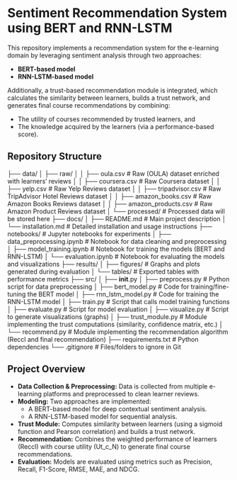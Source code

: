# Sentiment Recommendation System using BERT and RNN-LSTM

This repository implements a recommendation system for the e-learning domain by leveraging sentiment analysis through two approaches:
- **BERT-based model**
- **RNN-LSTM-based model**

Additionally, a trust-based recommendation module is integrated, which calculates the similarity between learners, builds a trust network, and generates final course recommendations by combining:
- The utility of courses recommended by trusted learners, and
- The knowledge acquired by the learners (via a performance-based score).

## Repository Structure

├── data/
│   ├── raw/
│   │   ├── oula.csv                      # Raw (OULA) dataset enriched with learners’ reviews
│   │   ├── coursera.csv                  # Raw Coursera dataset
│   │   ├── yelp.csv                       # Raw Yelp Reviews dataset
│   │   ├── tripadvisor.csv                # Raw TripAdvisor Hotel Reviews dataset
│   │   ├── amazon_books.csv               # Raw Amazon Books Reviews dataset
│   │   ├── amazon_products.csv            # Raw Amazon Product Reviews dataset
│   └── processed/                        # Processed data will be stored here
├── docs/
│   ├── README.md                         # Main project description
│   └── installation.md                   # Detailed installation and usage instructions
├── notebooks/                            # Jupyter notebooks for experiments
│   ├── data_preprocessing.ipynb          # Notebook for data cleaning and preprocessing
│   ├── model_training.ipynb              # Notebook for training the models (BERT and RNN-LSTM)
│   └── evaluation.ipynb                  # Notebook for evaluating the models and visualizations
├── results/
│   ├── figures/                          # Graphs and plots generated during evaluation
│   └── tables/                           # Exported tables with performance metrics
├── src/
│   ├── __init__.py
│   ├── preprocess.py                     # Python script for data preprocessing
│   ├── bert_model.py                     # Code for training/fine-tuning the BERT model
│   ├── rnn_lstm_model.py                 # Code for training the RNN-LSTM model
│   ├── train.py                          # Script that calls model training functions
│   ├── evaluate.py                       # Script for model evaluation
│   ├── visualize.py                      # Script to generate visualizations (graphs)
│   ├── trust_module.py                   # Module implementing the trust computations (similarity, confidence matrix, etc.)
│   └── recommend.py                      # Module implementing the recommendation algorithm (Reccl and final recommendation)
├── requirements.txt                      # Python dependencies
└── .gitignore                            # Files/folders to ignore in Git

## Project Overview

- **Data Collection & Preprocessing:** Data is collected from multiple e-learning platforms and preprocessed to clean learner reviews.
- **Modeling:** Two approaches are implemented:
  - A BERT-based model for deep contextual sentiment analysis.
  - A RNN-LSTM-based model for sequential analysis.
- **Trust Module:** Computes similarity between learners (using a sigmoid function and Pearson correlation) and builds a trust network.
- **Recommendation:** Combines the weighted performance of learners (Reccl) with course utility (Ut_c_N) to generate final course recommendations.
- **Evaluation:** Models are evaluated using metrics such as Precision, Recall, F1-Score, RMSE, MAE, and NDCG.

